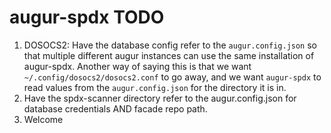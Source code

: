 # augur-spdx TODO
1. DOSOCS2: Have the database config refer to the `augur.config.json` so that multiple different augur instances can use the same installation of augur-spdx. Another way of saying this is that we want `~/.config/dosocs2/dosocs2.conf` to go away, and we want `augur-spdx` to read values from the `augur.config.json` for the directory it is in. 
2. Have the spdx-scanner directory refer to the augur.config.json for database credentials AND facade repo path.
3. Welcome 
